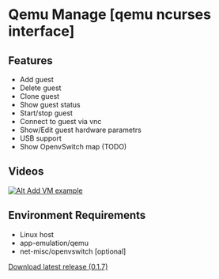 Qemu Manage [qemu ncurses interface]
===========

## Features
 * Add guest
 * Delete guest
 * Clone guest
 * Show guest status
 * Start/stop guest
 * Connect to guest via vnc
 * Show/Edit guest hardware parametrs
 * USB support
 * Show OpenvSwitch map (TODO)

## Videos
[![Alt Add VM example](http://img.youtube.com/vi/jOtCY--LEN8/1.jpg)](http://www.youtube.com/watch?v=jOtCY--LEN8)

## Environment Requirements
 * Linux host
 * app-emulation/qemu
 * net-misc/openvswitch [optional]

[Download latest release (0.1.7)](https://bitbucket.org/PascalRD/qemu-manage/downloads/qemu-manage-0.1.7-amd64.deb)
